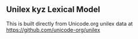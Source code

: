 Unilex kyz Lexical Model
----------------------

This is built directly from Unicode.org unilex data at
https://github.com/unicode-org/unilex
